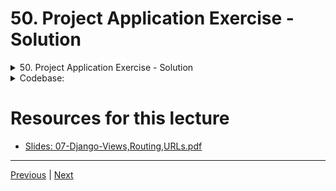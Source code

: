 # 50. Project Application Exercise - Solution

<details>
  <summary> 50. Project Application Exercise - Solution </summary>

-  create a project

```bash
django-admin startproject my_site
```

-   cd into the project

```bash
cd my_site
```

-  create a django application

```bash
python manage.py startapp first_app
```

</details>

<details>
  <summary> Codebase: </summary>

-   [my_site](../../codebase/django-4/08-Introduction-to-Django/my_site/)


</details>

#  Resources for this lecture


-   [Slides: 07-Django-Views,Routing,URLs.pdf](https://python-ds.s3.us-west-1.amazonaws.com/Django-4-and-Python-Full-Stack-Developer-Masterclass/resources/07-Django-Views%2CRouting%2CURLs.pdf)


---

[Previous](./49_Project-Application-Exercise.md) | [Next](./51_Django-Views-and-URLs-Overview.md)